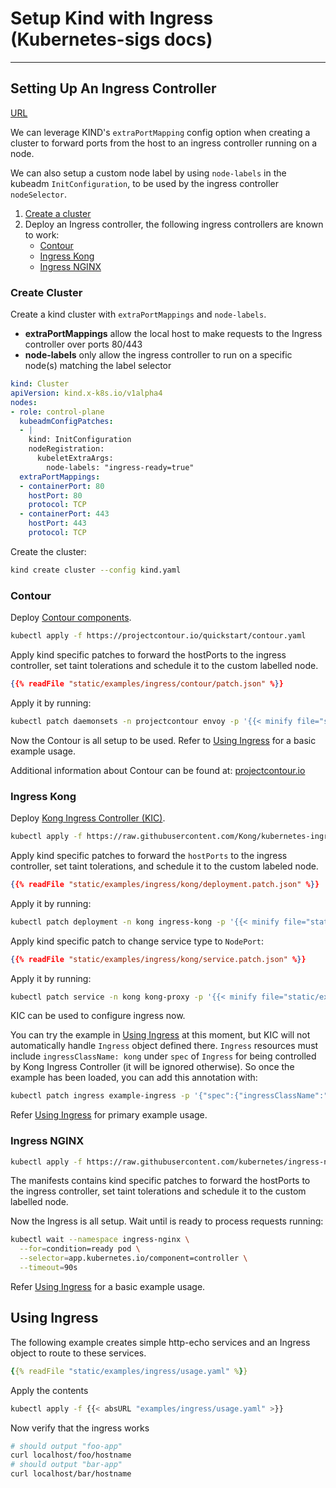 # Setup Kind with Ingress (Kubernetes-sigs docs)

---
## Setting Up An Ingress Controller

[URL](https://github.com/kubernetes-sigs/kind/blob/main/site/content/docs/user/ingress.md#create-cluster)

We can leverage KIND's `extraPortMapping` config option when
creating a cluster to forward ports from the host
to an ingress controller running on a node.

We can also setup a custom node label by using `node-labels`
in the kubeadm `InitConfiguration`, to be used
by the ingress controller `nodeSelector`.


1. [Create a cluster](#create-cluster)
2. Deploy an Ingress controller, the following ingress controllers are known to work:
    - [Contour](#contour)
    - [Ingress Kong](#ingress-kong)
    - [Ingress NGINX](#ingress-nginx)

### Create Cluster

Create a kind cluster with `extraPortMappings` and `node-labels`.

- **extraPortMappings** allow the local host to make requests to the Ingress controller over ports 80/443
- **node-labels** only allow the ingress controller to run on a specific node(s) matching the label selector

```yaml
kind: Cluster
apiVersion: kind.x-k8s.io/v1alpha4
nodes:
- role: control-plane
  kubeadmConfigPatches:
  - |
    kind: InitConfiguration
    nodeRegistration:
      kubeletExtraArgs:
        node-labels: "ingress-ready=true"
  extraPortMappings:
  - containerPort: 80
    hostPort: 80
    protocol: TCP
  - containerPort: 443
    hostPort: 443
    protocol: TCP
```

Create the cluster:
```bash
kind create cluster --config kind.yaml
```

### Contour

Deploy [Contour components](https://projectcontour.io/quickstart/contour.yaml).

```bash
kubectl apply -f https://projectcontour.io/quickstart/contour.yaml
```

Apply kind specific patches to forward the hostPorts to the
ingress controller, set taint tolerations and
schedule it to the custom labelled node.

```json
{{% readFile "static/examples/ingress/contour/patch.json" %}}
```

Apply it by running:

```bash
kubectl patch daemonsets -n projectcontour envoy -p '{{< minify file="static/examples/ingress/contour/patch.json" >}}'
```

Now the Contour is all setup to be used.
Refer to [Using Ingress](#using-ingress) for a basic example usage.

Additional information about Contour can be found at: [projectcontour.io](https://projectcontour.io)

### Ingress Kong

Deploy [Kong Ingress Controller (KIC)](https://docs.konghq.com/kubernetes-ingress-controller/2.1.x/concepts/design/).

```bash
kubectl apply -f https://raw.githubusercontent.com/Kong/kubernetes-ingress-controller/master/deploy/single/all-in-one-dbless.yaml
```

Apply kind specific patches to forward the `hostPorts` to the ingress controller, set taint tolerations, and schedule it to the custom labeled node.

```json
{{% readFile "static/examples/ingress/kong/deployment.patch.json" %}}
```

Apply it by running:

```bash
kubectl patch deployment -n kong ingress-kong -p '{{< minify file="static/examples/ingress/kong/deployment.patch.json" >}}'
```

Apply kind specific patch to change service type to `NodePort`:

```json
{{% readFile "static/examples/ingress/kong/service.patch.json" %}}
```

Apply it by running:

```bash
kubectl patch service -n kong kong-proxy -p '{{< minify file="static/examples/ingress/kong/service.patch.json" >}}'
```

KIC can be used to configure ingress now.

You can try the example in [Using Ingress](#using-ingress) at this moment,
but KIC will not automatically handle `Ingress` object defined there.
`Ingress` resources must include `ingressClassName: kong` under `spec` of `Ingress`  for being controlled by Kong Ingress Controller (it will be ignored otherwise).
So once the example has been loaded, you can add this annotation with:

```bash
kubectl patch ingress example-ingress -p '{"spec":{"ingressClassName":"kong"}}'
```

Refer [Using Ingress](#using-ingress) for primary example usage.


### Ingress NGINX

```bash
kubectl apply -f https://raw.githubusercontent.com/kubernetes/ingress-nginx/main/deploy/static/provider/kind/deploy.yaml
```

The manifests contains kind specific patches to forward the hostPorts to the
ingress controller, set taint tolerations and schedule it to the custom labelled node.

Now the Ingress is all setup. Wait until is ready to process requests running:

```bash
kubectl wait --namespace ingress-nginx \
  --for=condition=ready pod \
  --selector=app.kubernetes.io/component=controller \
  --timeout=90s
```

Refer [Using Ingress](#using-ingress) for a basic example usage.

## Using Ingress

The following example creates simple http-echo services
and an Ingress object to route to these services.

```yaml
{{% readFile "static/examples/ingress/usage.yaml" %}}
```

Apply the contents

```bash
kubectl apply -f {{< absURL "examples/ingress/usage.yaml" >}}
```

Now verify that the ingress works

```bash
# should output "foo-app"
curl localhost/foo/hostname
# should output "bar-app"
curl localhost/bar/hostname
```
